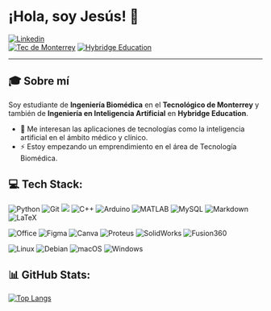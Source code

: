 # ¡Hola, soy Jesús! 👋

[![Linkedin](https://img.shields.io/badge/LinkedIn-Perfil-blue?logo=linkedin)](https://www.linkedin.com/in/jesusvasquezjr3/)  
[![Tec de Monterrey](https://img.shields.io/badge/Tec%20de%20Monterrey-0066B3?style=flat-square&logoColor=white)](https://tec.mx/)
[![Hybridge Education](https://img.shields.io/badge/Hybridge-Education-lightgrey)](https://www.hybridge.education)

---

## 🎓 Sobre mí

Soy estudiante de **Ingeniería Biomédica** en el **Tecnológico de Monterrey** y también de **Ingeniería en Inteligencia Artificial** en **Hybridge Education**.  

- 💬 Me interesan las aplicaciones de tecnologías como la inteligencia artificial en el ámbito médico y clínico.
- ⚡ Estoy empezando un emprendimiento en el área de Tecnología Biomédica.

## 💻 Tech Stack:

![Python](https://img.shields.io/badge/Python-3776AB?style=for-the-badge&logo=python&logoColor=white)
![Git](https://img.shields.io/badge/Git-F05032?style=for-the-badge&logo=git&logoColor=white)
![](https://img.shields.io/badge/C-00599C?style=for-the-badge&logo=c&logoColor=white)
![C++](https://img.shields.io/badge/C++-00599C?style=for-the-badge&logo=c%2B%2B&logoColor=white)
![Arduino](https://img.shields.io/badge/Arduino-00979D?style=for-the-badge&logo=arduino&logoColor=white)
![MATLAB](https://img.shields.io/badge/MATLAB-0076A8?style=for-the-badge&logo=mathworks&logoColor=white)
![MySQL](https://img.shields.io/badge/MySQL-4479A1?style=for-the-badge&logo=mysql&logoColor=white)
![Markdown](https://img.shields.io/badge/Markdown-000000?style=for-the-badge&logo=markdown&logoColor=white)
![LaTeX](https://img.shields.io/badge/LaTeX-008080?style=for-the-badge&logo=latex&logoColor=white)

![Office](https://img.shields.io/badge/Microsoft_Office-D83B01?style=for-the-badge&logo=microsoft-office&logoColor=white)
![Figma](https://img.shields.io/badge/Figma-F24E1E?style=for-the-badge&logo=figma&logoColor=white)
![Canva](https://img.shields.io/badge/Canva-00C4CC?style=for-the-badge&logo=canva&logoColor=white)
![Proteus](https://img.shields.io/badge/Proteus-00A4E4?style=for-the-badge&logo=https://upload.wikimedia.org/wikipedia/en/5/5a/Proteus_Design_Suite_Atom_Logo.png&logoColor=white)
![SolidWorks](https://img.shields.io/badge/SolidWorks-292929?style=for-the-badge&logo=https://cdn.worldvectorlogo.com/logos/solidworks-logo-1.svg&logoColor=white)
![Fusion360](https://img.shields.io/badge/Fusion%20360-0696D7?style=for-the-badge&logo=autodesk&logoColor=white)

![Linux](https://img.shields.io/badge/Linux-FCC624?style=for-the-badge&logo=linux&logoColor=black)
![Debian](https://img.shields.io/badge/Debian-A81D33?style=for-the-badge&logo=debian&logoColor=white)
![macOS](https://img.shields.io/badge/macOS-000000?style=for-the-badge&logo=apple&logoColor=white)
![Windows](https://img.shields.io/badge/Windows-0078D6?style=for-the-badge&logo=windows&logoColor=white)

## 📊 GitHub Stats:

[![Top Langs](https://github-readme-stats.vercel.app/api/top-langs/?username=jesusvasquezjr3&layout=compact&theme=nightowl&border_color=1DA1F2&text_color=58A6FF&title_color=1DA1F2&bg_color=0D1117)](https://github.com/anuraghazra/github-readme-stats)
